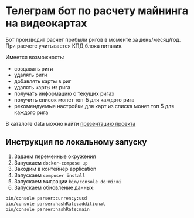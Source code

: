 # Телеграм бот по расчету майнинга на видеокартах
Бот производит расчет прибыли ригов в моменте за день/месяц/год. При расчете учитывается КПД блока питания.

Имеется возможность:
- создавать риги
- удалять риги
- добавлять карты в риг
- удалять карты из рига
- получать информацию о текущих ригах
- получить список монет топ-5 для каждого рига
- рекомендуемые настройки для карт из списка монет топ 5 для каждого рига

В каталоге data можно найти [презентацию проекта](data/PHP_Developer_Professional.pdf)

## Инструкция по локальному запуску
1. Задаем переменные окружения
2. Запускаем `docker-compose up`
3. Заходим в контейнер application
4. Запускаем `composer install`
5. Запускаем миграции `bin/console do:mi:mi`
6. Запускаем обновление данных:
```bash
bin/console parser:currency:usd
bin/console parser:hashRate:additional
bin/console parser:hashRate:main 
```
